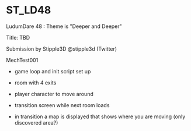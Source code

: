 # ST_LD48
LudumDare 48 : Theme is "Deeper and Deeper"

Title: TBD

Submission by Stipple3D
@stipple3d (Twitter)

MechTest001
- game loop and init script set up

- room with 4 exits
- player character to move around
- transition screen while next room loads
- in transition a map is displayed that shows where you are moving (only discovered area?)

